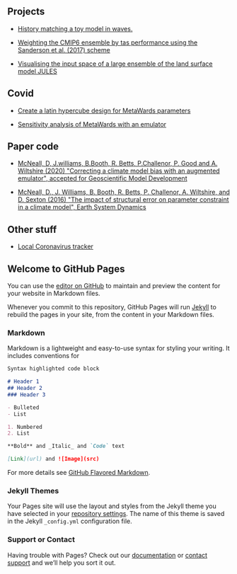 ## Projects

 - [History matching a toy model in waves.](https://dougmcneall.github.io/waves/hmwave_demo_0.html)  
 
 - [Weighting the CMIP6 ensemble by tas performance using the Sanderson et al. (2017) scheme](https://dougmcneall.github.io/cmip6/tas_weighting.html)  
 
 - [Visualising the input space of a large ensemble of the land surface model JULES](https://dougmcneall.github.io/brazil_cssp/es_ppe_ii_viz.html)
 
 ## Covid
 
  - [Create a latin hypercube design for MetaWards parameters](https://dougmcneall.github.io/covid/create_design_MetaWards.html)
  
  - [Sensitivity analysis of MetaWards with an emulator](https://dougmcneall.github.io/covid/sensitivity_analysis_MetaWards.html)
 
 ## Paper code
 
 - [McNeall, D, J.williams, B.Booth, R. Betts, P.Challenor, P. Good and A. Wiltshire (2020) "Correcting a climate model bias with an augmented emulator", accepted for Geoscientific Model Development](https://github.com/dougmcneall/augmented_emulator)
 
 - [McNeall, D., J. Williams, B. Booth, R. Betts, P. Challenor, A. Wiltshire, and D. Sexton (2016) "The impact of structural error on parameter constraint in a climate model", Earth System Dynamics](https://github.com/dougmcneall/famous-git)

## Other stuff

- [Local Coronavirus tracker](https://dougmcneall.github.io/covid/local_coronavirus.html)



## Welcome to GitHub Pages

You can use the [editor on GitHub](https://github.com/dougmcneall/dougmcneall.github.io/edit/master/index.md) to maintain and preview the content for your website in Markdown files.

Whenever you commit to this repository, GitHub Pages will run [Jekyll](https://jekyllrb.com/) to rebuild the pages in your site, from the content in your Markdown files.

### Markdown

Markdown is a lightweight and easy-to-use syntax for styling your writing. It includes conventions for

```markdown
Syntax highlighted code block

# Header 1
## Header 2
### Header 3

- Bulleted
- List

1. Numbered
2. List

**Bold** and _Italic_ and `Code` text

[Link](url) and ![Image](src)
```

For more details see [GitHub Flavored Markdown](https://guides.github.com/features/mastering-markdown/).

### Jekyll Themes

Your Pages site will use the layout and styles from the Jekyll theme you have selected in your [repository settings](https://github.com/dougmcneall/dougmcneall.github.io/settings). The name of this theme is saved in the Jekyll `_config.yml` configuration file.

### Support or Contact

Having trouble with Pages? Check out our [documentation](https://help.github.com/categories/github-pages-basics/) or [contact support](https://github.com/contact) and we’ll help you sort it out.
